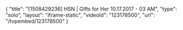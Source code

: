 {
    "title": "[1508429236] HSN | Gifts for Her 10.17.2017 - 03 AM",
    "type": "solo",
    "layout": "iframe-static",
    "videoId": "123178500",
    "url": "\/tvpembed\/123178500"
}